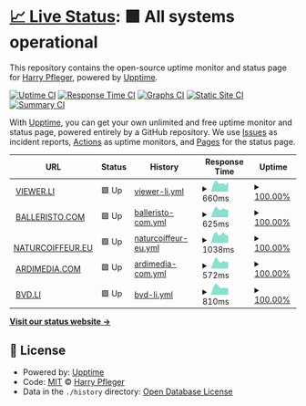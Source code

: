 # [📈 Live Status](https://iwhp.github.io/upptime): <!--live status--> **🟩 All systems operational**

This repository contains the open-source uptime monitor and status page for [Harry Pfleger](http://www.infoware.li), powered by [Upptime](https://github.com/upptime/upptime).

[![Uptime CI](https://github.com/koj-co/upptime/workflows/Uptime%20CI/badge.svg)](https://github.com/koj-co/upptime/actions?query=workflow%3A%22Uptime+CI%22)
[![Response Time CI](https://github.com/koj-co/upptime/workflows/Response%20Time%20CI/badge.svg)](https://github.com/koj-co/upptime/actions?query=workflow%3A%22Response+Time+CI%22)
[![Graphs CI](https://github.com/koj-co/upptime/workflows/Graphs%20CI/badge.svg)](https://github.com/koj-co/upptime/actions?query=workflow%3A%22Graphs+CI%22)
[![Static Site CI](https://github.com/koj-co/upptime/workflows/Static%20Site%20CI/badge.svg)](https://github.com/koj-co/upptime/actions?query=workflow%3A%22Static+Site+CI%22)
[![Summary CI](https://github.com/koj-co/upptime/workflows/Summary%20CI/badge.svg)](https://github.com/koj-co/upptime/actions?query=workflow%3A%22Summary+CI%22)

With [Upptime](https://upptime.js.org), you can get your own unlimited and free uptime monitor and status page, powered entirely by a GitHub repository. We use [Issues](https://github.com/iwhp/upptime/issues) as incident reports, [Actions](https://github.com/iwhp/upptime/actions) as uptime monitors, and [Pages](https://iwhp.github.io/upptime) for the status page.

<!--start: status pages-->
<!-- This summary is generated by Upptime (https://github.com/upptime/upptime) -->
<!-- Do not edit this manually, your changes will be overwritten -->
<!-- prettier-ignore -->
| URL | Status | History | Response Time | Uptime |
| --- | ------ | ------- | ------------- | ------ |
| <img alt="" src="https://icons.duckduckgo.com/ip3/www.viewer.li.ico" height="13"> [VIEWER.LI](https://www.viewer.li) | 🟩 Up | [viewer-li.yml](https://github.com/iwhp/upptime/commits/HEAD/history/viewer-li.yml) | <details><summary><img alt="Response time graph" src="./graphs/viewer-li/response-time-week.png" height="20"> 660ms</summary><br><a href="https://iwhp.github.io/upptime/history/viewer-li"><img alt="Response time 932" src="https://img.shields.io/endpoint?url=https%3A%2F%2Fraw.githubusercontent.com%2Fiwhp%2Fupptime%2FHEAD%2Fapi%2Fviewer-li%2Fresponse-time.json"></a><br><a href="https://iwhp.github.io/upptime/history/viewer-li"><img alt="24-hour response time 761" src="https://img.shields.io/endpoint?url=https%3A%2F%2Fraw.githubusercontent.com%2Fiwhp%2Fupptime%2FHEAD%2Fapi%2Fviewer-li%2Fresponse-time-day.json"></a><br><a href="https://iwhp.github.io/upptime/history/viewer-li"><img alt="7-day response time 660" src="https://img.shields.io/endpoint?url=https%3A%2F%2Fraw.githubusercontent.com%2Fiwhp%2Fupptime%2FHEAD%2Fapi%2Fviewer-li%2Fresponse-time-week.json"></a><br><a href="https://iwhp.github.io/upptime/history/viewer-li"><img alt="30-day response time 662" src="https://img.shields.io/endpoint?url=https%3A%2F%2Fraw.githubusercontent.com%2Fiwhp%2Fupptime%2FHEAD%2Fapi%2Fviewer-li%2Fresponse-time-month.json"></a><br><a href="https://iwhp.github.io/upptime/history/viewer-li"><img alt="1-year response time 994" src="https://img.shields.io/endpoint?url=https%3A%2F%2Fraw.githubusercontent.com%2Fiwhp%2Fupptime%2FHEAD%2Fapi%2Fviewer-li%2Fresponse-time-year.json"></a></details> | <details><summary><a href="https://iwhp.github.io/upptime/history/viewer-li">100.00%</a></summary><a href="https://iwhp.github.io/upptime/history/viewer-li"><img alt="All-time uptime 99.91%" src="https://img.shields.io/endpoint?url=https%3A%2F%2Fraw.githubusercontent.com%2Fiwhp%2Fupptime%2FHEAD%2Fapi%2Fviewer-li%2Fuptime.json"></a><br><a href="https://iwhp.github.io/upptime/history/viewer-li"><img alt="24-hour uptime 100.00%" src="https://img.shields.io/endpoint?url=https%3A%2F%2Fraw.githubusercontent.com%2Fiwhp%2Fupptime%2FHEAD%2Fapi%2Fviewer-li%2Fuptime-day.json"></a><br><a href="https://iwhp.github.io/upptime/history/viewer-li"><img alt="7-day uptime 100.00%" src="https://img.shields.io/endpoint?url=https%3A%2F%2Fraw.githubusercontent.com%2Fiwhp%2Fupptime%2FHEAD%2Fapi%2Fviewer-li%2Fuptime-week.json"></a><br><a href="https://iwhp.github.io/upptime/history/viewer-li"><img alt="30-day uptime 100.00%" src="https://img.shields.io/endpoint?url=https%3A%2F%2Fraw.githubusercontent.com%2Fiwhp%2Fupptime%2FHEAD%2Fapi%2Fviewer-li%2Fuptime-month.json"></a><br><a href="https://iwhp.github.io/upptime/history/viewer-li"><img alt="1-year uptime 99.83%" src="https://img.shields.io/endpoint?url=https%3A%2F%2Fraw.githubusercontent.com%2Fiwhp%2Fupptime%2FHEAD%2Fapi%2Fviewer-li%2Fuptime-year.json"></a></details>
| <img alt="" src="https://icons.duckduckgo.com/ip3/www.balleristo.com.ico" height="13"> [BALLERISTO.COM](https://www.balleristo.com) | 🟩 Up | [balleristo-com.yml](https://github.com/iwhp/upptime/commits/HEAD/history/balleristo-com.yml) | <details><summary><img alt="Response time graph" src="./graphs/balleristo-com/response-time-week.png" height="20"> 625ms</summary><br><a href="https://iwhp.github.io/upptime/history/balleristo-com"><img alt="Response time 894" src="https://img.shields.io/endpoint?url=https%3A%2F%2Fraw.githubusercontent.com%2Fiwhp%2Fupptime%2FHEAD%2Fapi%2Fballeristo-com%2Fresponse-time.json"></a><br><a href="https://iwhp.github.io/upptime/history/balleristo-com"><img alt="24-hour response time 597" src="https://img.shields.io/endpoint?url=https%3A%2F%2Fraw.githubusercontent.com%2Fiwhp%2Fupptime%2FHEAD%2Fapi%2Fballeristo-com%2Fresponse-time-day.json"></a><br><a href="https://iwhp.github.io/upptime/history/balleristo-com"><img alt="7-day response time 625" src="https://img.shields.io/endpoint?url=https%3A%2F%2Fraw.githubusercontent.com%2Fiwhp%2Fupptime%2FHEAD%2Fapi%2Fballeristo-com%2Fresponse-time-week.json"></a><br><a href="https://iwhp.github.io/upptime/history/balleristo-com"><img alt="30-day response time 664" src="https://img.shields.io/endpoint?url=https%3A%2F%2Fraw.githubusercontent.com%2Fiwhp%2Fupptime%2FHEAD%2Fapi%2Fballeristo-com%2Fresponse-time-month.json"></a><br><a href="https://iwhp.github.io/upptime/history/balleristo-com"><img alt="1-year response time 763" src="https://img.shields.io/endpoint?url=https%3A%2F%2Fraw.githubusercontent.com%2Fiwhp%2Fupptime%2FHEAD%2Fapi%2Fballeristo-com%2Fresponse-time-year.json"></a></details> | <details><summary><a href="https://iwhp.github.io/upptime/history/balleristo-com">100.00%</a></summary><a href="https://iwhp.github.io/upptime/history/balleristo-com"><img alt="All-time uptime 99.25%" src="https://img.shields.io/endpoint?url=https%3A%2F%2Fraw.githubusercontent.com%2Fiwhp%2Fupptime%2FHEAD%2Fapi%2Fballeristo-com%2Fuptime.json"></a><br><a href="https://iwhp.github.io/upptime/history/balleristo-com"><img alt="24-hour uptime 100.00%" src="https://img.shields.io/endpoint?url=https%3A%2F%2Fraw.githubusercontent.com%2Fiwhp%2Fupptime%2FHEAD%2Fapi%2Fballeristo-com%2Fuptime-day.json"></a><br><a href="https://iwhp.github.io/upptime/history/balleristo-com"><img alt="7-day uptime 100.00%" src="https://img.shields.io/endpoint?url=https%3A%2F%2Fraw.githubusercontent.com%2Fiwhp%2Fupptime%2FHEAD%2Fapi%2Fballeristo-com%2Fuptime-week.json"></a><br><a href="https://iwhp.github.io/upptime/history/balleristo-com"><img alt="30-day uptime 100.00%" src="https://img.shields.io/endpoint?url=https%3A%2F%2Fraw.githubusercontent.com%2Fiwhp%2Fupptime%2FHEAD%2Fapi%2Fballeristo-com%2Fuptime-month.json"></a><br><a href="https://iwhp.github.io/upptime/history/balleristo-com"><img alt="1-year uptime 97.52%" src="https://img.shields.io/endpoint?url=https%3A%2F%2Fraw.githubusercontent.com%2Fiwhp%2Fupptime%2FHEAD%2Fapi%2Fballeristo-com%2Fuptime-year.json"></a></details>
| <img alt="" src="https://icons.duckduckgo.com/ip3/www.naturcoiffeur.eu.ico" height="13"> [NATURCOIFFEUR.EU](https://www.naturcoiffeur.eu) | 🟩 Up | [naturcoiffeur-eu.yml](https://github.com/iwhp/upptime/commits/HEAD/history/naturcoiffeur-eu.yml) | <details><summary><img alt="Response time graph" src="./graphs/naturcoiffeur-eu/response-time-week.png" height="20"> 1038ms</summary><br><a href="https://iwhp.github.io/upptime/history/naturcoiffeur-eu"><img alt="Response time 1508" src="https://img.shields.io/endpoint?url=https%3A%2F%2Fraw.githubusercontent.com%2Fiwhp%2Fupptime%2FHEAD%2Fapi%2Fnaturcoiffeur-eu%2Fresponse-time.json"></a><br><a href="https://iwhp.github.io/upptime/history/naturcoiffeur-eu"><img alt="24-hour response time 893" src="https://img.shields.io/endpoint?url=https%3A%2F%2Fraw.githubusercontent.com%2Fiwhp%2Fupptime%2FHEAD%2Fapi%2Fnaturcoiffeur-eu%2Fresponse-time-day.json"></a><br><a href="https://iwhp.github.io/upptime/history/naturcoiffeur-eu"><img alt="7-day response time 1038" src="https://img.shields.io/endpoint?url=https%3A%2F%2Fraw.githubusercontent.com%2Fiwhp%2Fupptime%2FHEAD%2Fapi%2Fnaturcoiffeur-eu%2Fresponse-time-week.json"></a><br><a href="https://iwhp.github.io/upptime/history/naturcoiffeur-eu"><img alt="30-day response time 1053" src="https://img.shields.io/endpoint?url=https%3A%2F%2Fraw.githubusercontent.com%2Fiwhp%2Fupptime%2FHEAD%2Fapi%2Fnaturcoiffeur-eu%2Fresponse-time-month.json"></a><br><a href="https://iwhp.github.io/upptime/history/naturcoiffeur-eu"><img alt="1-year response time 1637" src="https://img.shields.io/endpoint?url=https%3A%2F%2Fraw.githubusercontent.com%2Fiwhp%2Fupptime%2FHEAD%2Fapi%2Fnaturcoiffeur-eu%2Fresponse-time-year.json"></a></details> | <details><summary><a href="https://iwhp.github.io/upptime/history/naturcoiffeur-eu">100.00%</a></summary><a href="https://iwhp.github.io/upptime/history/naturcoiffeur-eu"><img alt="All-time uptime 99.19%" src="https://img.shields.io/endpoint?url=https%3A%2F%2Fraw.githubusercontent.com%2Fiwhp%2Fupptime%2FHEAD%2Fapi%2Fnaturcoiffeur-eu%2Fuptime.json"></a><br><a href="https://iwhp.github.io/upptime/history/naturcoiffeur-eu"><img alt="24-hour uptime 100.00%" src="https://img.shields.io/endpoint?url=https%3A%2F%2Fraw.githubusercontent.com%2Fiwhp%2Fupptime%2FHEAD%2Fapi%2Fnaturcoiffeur-eu%2Fuptime-day.json"></a><br><a href="https://iwhp.github.io/upptime/history/naturcoiffeur-eu"><img alt="7-day uptime 100.00%" src="https://img.shields.io/endpoint?url=https%3A%2F%2Fraw.githubusercontent.com%2Fiwhp%2Fupptime%2FHEAD%2Fapi%2Fnaturcoiffeur-eu%2Fuptime-week.json"></a><br><a href="https://iwhp.github.io/upptime/history/naturcoiffeur-eu"><img alt="30-day uptime 100.00%" src="https://img.shields.io/endpoint?url=https%3A%2F%2Fraw.githubusercontent.com%2Fiwhp%2Fupptime%2FHEAD%2Fapi%2Fnaturcoiffeur-eu%2Fuptime-month.json"></a><br><a href="https://iwhp.github.io/upptime/history/naturcoiffeur-eu"><img alt="1-year uptime 99.12%" src="https://img.shields.io/endpoint?url=https%3A%2F%2Fraw.githubusercontent.com%2Fiwhp%2Fupptime%2FHEAD%2Fapi%2Fnaturcoiffeur-eu%2Fuptime-year.json"></a></details>
| <img alt="" src="https://icons.duckduckgo.com/ip3/www.ardimedia.com.ico" height="13"> [ARDIMEDIA.COM](https://www.ardimedia.com) | 🟩 Up | [ardimedia-com.yml](https://github.com/iwhp/upptime/commits/HEAD/history/ardimedia-com.yml) | <details><summary><img alt="Response time graph" src="./graphs/ardimedia-com/response-time-week.png" height="20"> 572ms</summary><br><a href="https://iwhp.github.io/upptime/history/ardimedia-com"><img alt="Response time 648" src="https://img.shields.io/endpoint?url=https%3A%2F%2Fraw.githubusercontent.com%2Fiwhp%2Fupptime%2FHEAD%2Fapi%2Fardimedia-com%2Fresponse-time.json"></a><br><a href="https://iwhp.github.io/upptime/history/ardimedia-com"><img alt="24-hour response time 535" src="https://img.shields.io/endpoint?url=https%3A%2F%2Fraw.githubusercontent.com%2Fiwhp%2Fupptime%2FHEAD%2Fapi%2Fardimedia-com%2Fresponse-time-day.json"></a><br><a href="https://iwhp.github.io/upptime/history/ardimedia-com"><img alt="7-day response time 572" src="https://img.shields.io/endpoint?url=https%3A%2F%2Fraw.githubusercontent.com%2Fiwhp%2Fupptime%2FHEAD%2Fapi%2Fardimedia-com%2Fresponse-time-week.json"></a><br><a href="https://iwhp.github.io/upptime/history/ardimedia-com"><img alt="30-day response time 613" src="https://img.shields.io/endpoint?url=https%3A%2F%2Fraw.githubusercontent.com%2Fiwhp%2Fupptime%2FHEAD%2Fapi%2Fardimedia-com%2Fresponse-time-month.json"></a><br><a href="https://iwhp.github.io/upptime/history/ardimedia-com"><img alt="1-year response time 641" src="https://img.shields.io/endpoint?url=https%3A%2F%2Fraw.githubusercontent.com%2Fiwhp%2Fupptime%2FHEAD%2Fapi%2Fardimedia-com%2Fresponse-time-year.json"></a></details> | <details><summary><a href="https://iwhp.github.io/upptime/history/ardimedia-com">100.00%</a></summary><a href="https://iwhp.github.io/upptime/history/ardimedia-com"><img alt="All-time uptime 99.11%" src="https://img.shields.io/endpoint?url=https%3A%2F%2Fraw.githubusercontent.com%2Fiwhp%2Fupptime%2FHEAD%2Fapi%2Fardimedia-com%2Fuptime.json"></a><br><a href="https://iwhp.github.io/upptime/history/ardimedia-com"><img alt="24-hour uptime 100.00%" src="https://img.shields.io/endpoint?url=https%3A%2F%2Fraw.githubusercontent.com%2Fiwhp%2Fupptime%2FHEAD%2Fapi%2Fardimedia-com%2Fuptime-day.json"></a><br><a href="https://iwhp.github.io/upptime/history/ardimedia-com"><img alt="7-day uptime 100.00%" src="https://img.shields.io/endpoint?url=https%3A%2F%2Fraw.githubusercontent.com%2Fiwhp%2Fupptime%2FHEAD%2Fapi%2Fardimedia-com%2Fuptime-week.json"></a><br><a href="https://iwhp.github.io/upptime/history/ardimedia-com"><img alt="30-day uptime 100.00%" src="https://img.shields.io/endpoint?url=https%3A%2F%2Fraw.githubusercontent.com%2Fiwhp%2Fupptime%2FHEAD%2Fapi%2Fardimedia-com%2Fuptime-month.json"></a><br><a href="https://iwhp.github.io/upptime/history/ardimedia-com"><img alt="1-year uptime 98.26%" src="https://img.shields.io/endpoint?url=https%3A%2F%2Fraw.githubusercontent.com%2Fiwhp%2Fupptime%2FHEAD%2Fapi%2Fardimedia-com%2Fuptime-year.json"></a></details>
| <img alt="" src="https://icons.duckduckgo.com/ip3/www.bvd.li.ico" height="13"> [BVD.LI](https://www.bvd.li) | 🟩 Up | [bvd-li.yml](https://github.com/iwhp/upptime/commits/HEAD/history/bvd-li.yml) | <details><summary><img alt="Response time graph" src="./graphs/bvd-li/response-time-week.png" height="20"> 810ms</summary><br><a href="https://iwhp.github.io/upptime/history/bvd-li"><img alt="Response time 1040" src="https://img.shields.io/endpoint?url=https%3A%2F%2Fraw.githubusercontent.com%2Fiwhp%2Fupptime%2FHEAD%2Fapi%2Fbvd-li%2Fresponse-time.json"></a><br><a href="https://iwhp.github.io/upptime/history/bvd-li"><img alt="24-hour response time 692" src="https://img.shields.io/endpoint?url=https%3A%2F%2Fraw.githubusercontent.com%2Fiwhp%2Fupptime%2FHEAD%2Fapi%2Fbvd-li%2Fresponse-time-day.json"></a><br><a href="https://iwhp.github.io/upptime/history/bvd-li"><img alt="7-day response time 810" src="https://img.shields.io/endpoint?url=https%3A%2F%2Fraw.githubusercontent.com%2Fiwhp%2Fupptime%2FHEAD%2Fapi%2Fbvd-li%2Fresponse-time-week.json"></a><br><a href="https://iwhp.github.io/upptime/history/bvd-li"><img alt="30-day response time 878" src="https://img.shields.io/endpoint?url=https%3A%2F%2Fraw.githubusercontent.com%2Fiwhp%2Fupptime%2FHEAD%2Fapi%2Fbvd-li%2Fresponse-time-month.json"></a><br><a href="https://iwhp.github.io/upptime/history/bvd-li"><img alt="1-year response time 1064" src="https://img.shields.io/endpoint?url=https%3A%2F%2Fraw.githubusercontent.com%2Fiwhp%2Fupptime%2FHEAD%2Fapi%2Fbvd-li%2Fresponse-time-year.json"></a></details> | <details><summary><a href="https://iwhp.github.io/upptime/history/bvd-li">100.00%</a></summary><a href="https://iwhp.github.io/upptime/history/bvd-li"><img alt="All-time uptime 99.76%" src="https://img.shields.io/endpoint?url=https%3A%2F%2Fraw.githubusercontent.com%2Fiwhp%2Fupptime%2FHEAD%2Fapi%2Fbvd-li%2Fuptime.json"></a><br><a href="https://iwhp.github.io/upptime/history/bvd-li"><img alt="24-hour uptime 100.00%" src="https://img.shields.io/endpoint?url=https%3A%2F%2Fraw.githubusercontent.com%2Fiwhp%2Fupptime%2FHEAD%2Fapi%2Fbvd-li%2Fuptime-day.json"></a><br><a href="https://iwhp.github.io/upptime/history/bvd-li"><img alt="7-day uptime 100.00%" src="https://img.shields.io/endpoint?url=https%3A%2F%2Fraw.githubusercontent.com%2Fiwhp%2Fupptime%2FHEAD%2Fapi%2Fbvd-li%2Fuptime-week.json"></a><br><a href="https://iwhp.github.io/upptime/history/bvd-li"><img alt="30-day uptime 100.00%" src="https://img.shields.io/endpoint?url=https%3A%2F%2Fraw.githubusercontent.com%2Fiwhp%2Fupptime%2FHEAD%2Fapi%2Fbvd-li%2Fuptime-month.json"></a><br><a href="https://iwhp.github.io/upptime/history/bvd-li"><img alt="1-year uptime 99.57%" src="https://img.shields.io/endpoint?url=https%3A%2F%2Fraw.githubusercontent.com%2Fiwhp%2Fupptime%2FHEAD%2Fapi%2Fbvd-li%2Fuptime-year.json"></a></details>

<!--end: status pages-->

[**Visit our status website →**](https://iwhp.github.io/upptime)

## 📄 License

- Powered by: [Upptime](https://github.com/upptime/upptime)
- Code: [MIT](./LICENSE) © [Harry Pfleger](http://www.infoware.li)
- Data in the `./history` directory: [Open Database License](https://opendatacommons.org/licenses/odbl/1-0/)
